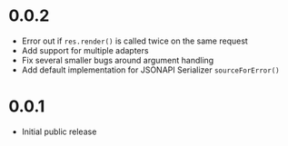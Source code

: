 # 0.0.2

* Error out if `res.render()` is called twice on the same request
* Add support for multiple adapters
* Fix several smaller bugs around argument handling
* Add default implementation for JSONAPI Serializer `sourceForError()`

# 0.0.1

* Initial public release
